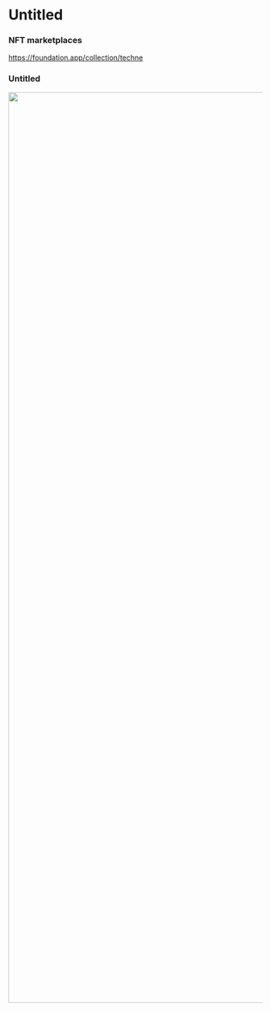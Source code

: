 # Untitled




### NFT marketplaces

https://foundation.app/collection/techne



### Untitled


 <img src="https://github.com/leeseomin/Untitled/blob/main/art/1.png" width="1800">  



